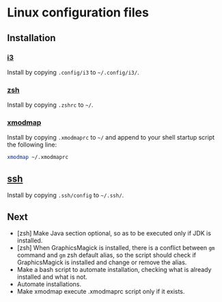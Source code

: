 # Linux configuration files

## Installation

### [i3](https://github.com/facundolaffont/linux-configs/blob/main/.config/i3/config)

Install by copying `.config/i3` to `~/.config/i3/`.

### [zsh](https://github.com/facundolaffont/linux-configs/blob/main/.zshrc)

Install by copying `.zshrc` to `~/`.

### [xmodmap](https://github.com/facundolaffont/linux-configs/blob/main/.xmodmaprc)

Install by copying `.xmodmaprc` to `~/` and append to your shell startup script the following line:

```sh
xmodmap ~/.xmodmaprc
```

## [ssh](https://github.com/facundolaffont/linux-configs/blob/main/.ssh/config)

Install by copying `.ssh/config` to `~/.ssh/`.

## Next

+ [zsh] Make Java section optional, so as to be executed only if JDK is installed.
+ [zsh] When GraphicsMagick is installed, there is a conflict between `gm` command and `gm` zsh default alias, so the script should check if GraphicsMagick is installed and change or remove the alias.
+ Make a bash script to automate installation, checking what is already installed and what is not.
+ Automate installations.
+ Make xmodmap execute .xmodmaprc script only if it exists.
